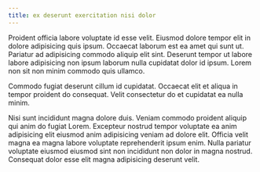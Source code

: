 ```yaml
---
title: ex deserunt exercitation nisi dolor
---
```


Proident officia labore voluptate id esse velit. Eiusmod dolore tempor elit in dolore adipisicing quis ipsum. Occaecat laborum est ea amet qui sunt ut. Pariatur ad adipisicing commodo aliquip elit sint. Deserunt tempor ut labore labore adipisicing non ipsum laborum nulla cupidatat dolor id ipsum. Lorem non sit non minim commodo quis ullamco.

Commodo fugiat deserunt cillum id cupidatat. Occaecat elit et aliqua in tempor proident do consequat. Velit consectetur do et cupidatat ea nulla minim.

Nisi sunt incididunt magna dolore duis. Veniam commodo proident aliquip qui anim do fugiat Lorem. Excepteur nostrud tempor voluptate ea anim adipisicing elit eiusmod anim adipisicing veniam ad dolore elit. Officia velit magna ea magna labore voluptate reprehenderit ipsum enim. Nulla pariatur voluptate eiusmod eiusmod sint non incididunt non dolor in magna nostrud. Consequat dolor esse elit magna adipisicing deserunt velit.